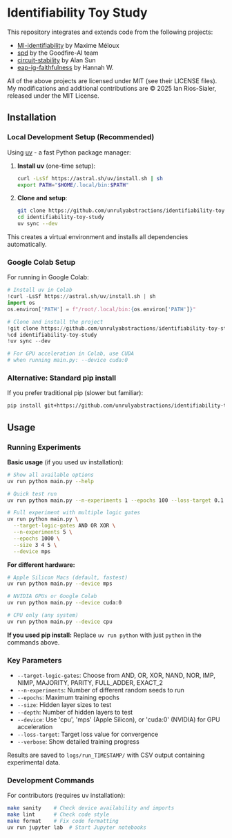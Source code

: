 # Identifiability Toy Study

This repository integrates and extends code from the following projects:
- [MI-identifiability](https://github.com/MelouxM/MI-identifiability) by Maxime Méloux 
- [spd](https://github.com/goodfire-ai/spd) by the Goodfire-AI team
- [circuit-stability](https://github.com/alansun17904/circuit-stability) by Alan Sun
- [eap-ig-faithfulness](https://github.com/hannamw/eap-ig-faithfulness) by Hannah W. 

All of the above projects are licensed under MIT (see their LICENSE files).  
My modifications and additional contributions are © 2025 Ian Rios-Sialer, released under the MIT License.

## Installation

### Local Development Setup (Recommended)

Using [uv](https://docs.astral.sh/uv/) - a fast Python package manager:

1. **Install uv** (one-time setup):
   ```bash
   curl -LsSf https://astral.sh/uv/install.sh | sh
   export PATH="$HOME/.local/bin:$PATH"
   ```

2. **Clone and setup**:
   ```bash
   git clone https://github.com/unrulyabstractions/identifiability-toy-study.git
   cd identifiability-toy-study
   uv sync --dev
   ```

This creates a virtual environment and installs all dependencies automatically.

### Google Colab Setup

For running in Google Colab:

```python
# Install uv in Colab
!curl -LsSf https://astral.sh/uv/install.sh | sh
import os
os.environ['PATH'] = f"/root/.local/bin:{os.environ['PATH']}"

# Clone and install the project
!git clone https://github.com/unrulyabstractions/identifiability-toy-study.git
%cd identifiability-toy-study
!uv sync --dev

# For GPU acceleration in Colab, use CUDA
# when running main.py: --device cuda:0
```

### Alternative: Standard pip install

If you prefer traditional pip (slower but familiar):

```bash
pip install git+https://github.com/unrulyabstractions/identifiability-toy-study.git
```

## Usage

### Running Experiments

**Basic usage** (if you used uv installation):
```bash
# Show all available options
uv run python main.py --help

# Quick test run
uv run python main.py --n-experiments 1 --epochs 100 --loss-target 0.1

# Full experiment with multiple logic gates
uv run python main.py \
  --target-logic-gates AND OR XOR \
  --n-experiments 5 \
  --epochs 1000 \
  --size 3 4 5 \
  --device mps
```

**For different hardware:**
```bash
# Apple Silicon Macs (default, fastest)
uv run python main.py --device mps

# NVIDIA GPUs or Google Colab
uv run python main.py --device cuda:0

# CPU only (any system)
uv run python main.py --device cpu
```

**If you used pip install:** Replace `uv run python` with just `python` in the commands above.

### Key Parameters

- `--target-logic-gates`: Choose from AND, OR, XOR, NAND, NOR, IMP, NIMP, MAJORITY, PARITY, FULL_ADDER, EXACT_2
- `--n-experiments`: Number of different random seeds to run
- `--epochs`: Maximum training epochs
- `--size`: Hidden layer sizes to test
- `--depth`: Number of hidden layers to test
- `--device`: Use 'cpu', 'mps' (Apple Silicon), or 'cuda:0' (NVIDIA) for GPU acceleration
- `--loss-target`: Target loss value for convergence
- `--verbose`: Show detailed training progress

Results are saved to `logs/run_TIMESTAMP/` with CSV output containing experimental data.

### Development Commands

For contributors (requires uv installation):

```bash
make sanity    # Check device availability and imports
make lint      # Check code style  
make format    # Fix code formatting
uv run jupyter lab  # Start Jupyter notebooks
```
